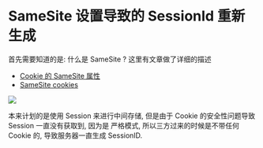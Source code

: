 # SameSite 设置导致的 SessionId 重新生成

首先需要知道的是: 什么是 SameSite ? 这里有文章做了详细的描述

-   [Cookie 的 SameSite 属性](https://www.ruanyifeng.com/blog/2019/09/cookie-samesite.html)
-   [SameSite cookies](https://developer.mozilla.org/zh-CN/docs/Web/HTTP/Headers/Set-Cookie/SameSite)

![](https://file.wulicode.com/note/2021/10-22/13-42-22407.png)

本来计划的是使用 Session 来进行中间存储, 但是由于 Cookie 的安全性问题导致 Session 一直没有获取到, 因为是 严格模式, 所以三方过来的时候是不带任何 Cookie 的, 导致服务器一直生成 SessionID.
